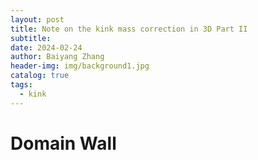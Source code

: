 ```yaml
---
layout: post
title: Note on the kink mass correction in 3D Part II
subtitle: 
date: 2024-02-24
author: Baiyang Zhang
header-img: img/background1.jpg
catalog: true
tags:
  - kink
---
```


# Domain Wall




